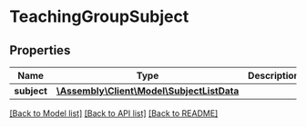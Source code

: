 # TeachingGroupSubject

## Properties
Name | Type | Description | Notes
------------ | ------------- | ------------- | -------------
**subject** | [**\Assembly\Client\Model\SubjectListData**](SubjectListData.md) |  | [optional] 

[[Back to Model list]](../README.md#documentation-for-models) [[Back to API list]](../README.md#documentation-for-api-endpoints) [[Back to README]](../README.md)


